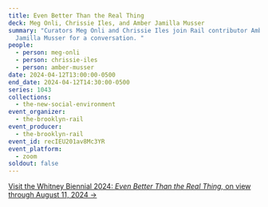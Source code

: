 ```yaml
---
title: Even Better Than the Real Thing
deck: Meg Onli, Chrissie Iles, and Amber Jamilla Musser
summary: "Curators Meg Onli and Chrissie Iles join Rail contributor Amber
  Jamilla Musser for a conversation. "
people:
  - person: meg-onli
  - person: chrissie-iles
  - person: amber-musser
date: 2024-04-12T13:00:00-0500
end_date: 2024-04-12T14:30:00-0500
series: 1043
collections:
  - the-new-social-environment
event_organizer:
  - the-brooklyn-rail
event_producer:
  - the-brooklyn-rail
event_id: recIEU201av8Mc3YR
event_platform:
  - zoom
soldout: false
---
```

[V﻿isit the Whitney Biennial 2024: *Even Better Than the Real Thing,* on view through August 11, 2024 →](https://whitney.org/exhibitions/2024-biennial)